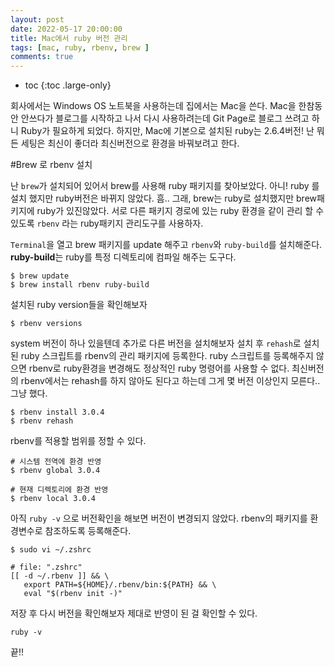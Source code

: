 ```yaml
---
layout: post
date: 2022-05-17 20:00:00
title: Mac에서 ruby 버전 관리
tags: [mac, ruby, rbenv, brew ]
comments: true
---
```


* toc
{:toc .large-only}

회사에서는 Windows OS 노트북을 사용하는데 집에서는 Mac을 쓴다.
Mac을 한참동안 안쓰다가 블로그를 시작하고 나서 다시 사용하려는데 Git Page로 블로그 쓰려고 하니 Ruby가 필요하게 되었다.
하지만, Mac에 기본으로 설치된 ruby는 2.6.4버전! 난 뭐든 세팅은 최신이 좋더라 최신버전으로 환경을 바꿔보려고 한다.

#Brew 로 rbenv 설치   

난 `brew`가 설치되어 있어서 brew를 사용해 ruby 패키지를 찾아보았다. 아니! ruby 를 설치 했지만 ruby버전은 바뀌지 않았다.
흠.. 그래, brew는 ruby로 설치했지만 brew패키지에 ruby가 있진않았다. 서로 다른 패키지 경로에 있는 ruby 환경을 같이 관리 할 수 있도록
`rbenv` 라는 ruby패키지 관리도구를 사용하자.

`Terminal`을 열고 brew 패키지를 update 해주고 `rbenv`와 `ruby-build`를 설치해준다.
**ruby-build**는 ruby를 특정 디렉토리에 컴파일 해주는 도구다.
~~~
$ brew update
$ brew install rbenv ruby-build 
~~~

설치된 ruby version들을 확인해보자
~~~
$ rbenv versions
~~~

system 버전이 하나 있을텐데 추가로 다른 버전을 설치해보자
설치 후 `rehash`로 설치된 ruby 스크립트를 rbenv의 관리 패키지에 등록한다.
ruby 스크립트를 등록해주지 않으면 rbenv로 ruby환경을 변경해도 정상적인 ruby 명령어를 사용할 수 없다.
최신버전의 rbenv에서는 rehash를 하지 않아도 된다고 하는데 그게 몇 버전 이상인지 모른다.. 그냥 했다.
~~~
$ rbenv install 3.0.4
$ rbenv rehash
~~~

rbenv를 적용할 범위를 정할 수 있다.
~~~
# 시스템 전역에 환경 반영
$ rbenv global 3.0.4

# 현재 디렉토리에 환경 반영
$ rbenv local 3.0.4  
~~~

아직 `ruby -v` 으로 버전확인을 해보면 버전이 변경되지 않았다.
rbenv의 패키지를 환경변수로 참조하도록 등록해준다.
~~~
$ sudo vi ~/.zshrc
~~~

~~~
# file: ".zshrc"
[[ -d ~/.rbenv ]] && \
   export PATH=${HOME}/.rbenv/bin:${PATH} && \
   eval "$(rbenv init -)"
~~~

저장 후 다시 버전을 확인해보자
제대로 반영이 된 걸 확인할 수 있다.
~~~
ruby -v
~~~


끝!!